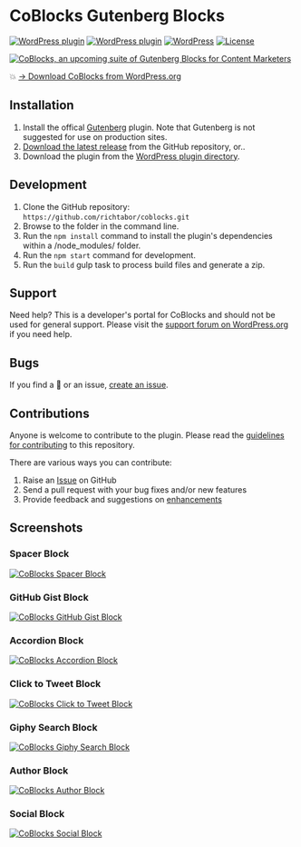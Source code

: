 # CoBlocks Gutenberg Blocks

[![WordPress plugin](https://img.shields.io/wordpress/plugin/dt/coblocks.svg?style=flat)](https://wordpress.org/plugins/coblocks/) [![WordPress plugin](https://img.shields.io/wordpress/plugin/v/coblocks.svg?style=flat)](https://wordpress.org/plugins/coblocks/) [![WordPress](https://img.shields.io/wordpress/v/coblocks.svg?style=flat)]() [![License](https://img.shields.io/badge/license-GPL--3.0%2B-red.svg)](https://github.com/richtabor/coblocks/blob/master/license.txt)

[![CoBlocks, an upcoming suite of Gutenberg Blocks for Content Marketers](https://user-images.githubusercontent.com/1813435/39494435-5fc12b72-4d64-11e8-8dc4-24e159afe340.jpg)](https://coblocks.com)

💥 [→ Download CoBlocks from WordPress.org](https://wordpress.org/plugins/coblocks/)
 
## Installation ##

1. Install the offical [Gutenberg](https://wordpress.org/plugins/gutenberg/) plugin. Note that Gutenberg is not suggested for use on production sites.
2. [Download the latest release](https://github.com/thatplugincompany/coblocks/releases) from the GitHub repository, or..
3. Download the plugin from the [WordPress plugin directory](https://wordpress.org/plugins/coblocks/).

## Development ##
1. Clone the GitHub repository: `https://github.com/richtabor/coblocks.git`
2. Browse to the folder in the command line.
3. Run the `npm install` command to install the plugin's dependencies within a /node_modules/ folder.
4. Run the `npm start` command for development.
5. Run the `build` gulp task to process build files and generate a zip.

## Support ##
Need help? This is a developer's portal for CoBlocks and should not be used for general support. Please visit the [support forum on WordPress.org](https://wordpress.org/support/plugin/coblocks) if you need help.

## Bugs ##
If you find a 🐞 or an issue, [create an issue](https://github.com/thatplugincompany/coblocks/issues/new).

## Contributions ##
Anyone is welcome to contribute to the plugin. Please read the [guidelines for contributing](https://github.com/thatplugincompany/coblocks/blob/master/CONTRIBUTING.md) to this repository.

There are various ways you can contribute:

1. Raise an [Issue](https://github.com/richtabor/coblocks/issues) on GitHub
2. Send a pull request with your bug fixes and/or new features
3. Provide feedback and suggestions on [enhancements](https://github.com/thatplugincompany/coblocks/issues?direction=desc&labels=Enhancement&page=1&sort=created&state=open)

## Screenshots ##

### Spacer Block ###
[![CoBlocks Spacer Block](https://user-images.githubusercontent.com/1813435/39523967-6af49692-4de5-11e8-9d8a-06d3c2f611f3.jpg)](https://coblocks.com)

### GitHub Gist Block ###
[![CoBlocks GitHub Gist Block](https://user-images.githubusercontent.com/1813435/39524100-ecd7d606-4de5-11e8-8919-008428a8d25b.jpg)](https://coblocks.com)

### Accordion Block ###
[![CoBlocks Accordion Block](https://user-images.githubusercontent.com/1813435/39524121-f842a0b6-4de5-11e8-8e97-b341a3d45ee6.jpg)](https://coblocks.com)

### Click to Tweet Block ###
[![CoBlocks Click to Tweet Block](https://user-images.githubusercontent.com/1813435/39524134-05fef79a-4de6-11e8-8571-f3ed6ffeeab4.jpg)](https://coblocks.com)

### Giphy Search Block ###
[![CoBlocks Giphy Search Block](https://user-images.githubusercontent.com/1813435/39524159-14cf91bc-4de6-11e8-9ac3-5f903e5a91c9.jpg)](https://coblocks.com)

### Author Block ###
[![CoBlocks Author Block](https://user-images.githubusercontent.com/1813435/39524081-e21fd862-4de5-11e8-8fa1-8df7b9bc712b.jpg)](https://coblocks.com)

### Social Block ###
[![CoBlocks Social Block](https://user-images.githubusercontent.com/1813435/39524073-d77df16e-4de5-11e8-82bb-713cf4a49cda.jpg)](https://coblocks.com)
